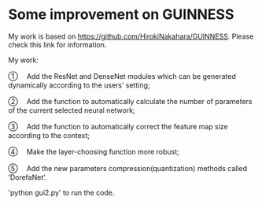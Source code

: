 # Some improvement on GUINNESS 

My work is based on https://github.com/HirokiNakahara/GUINNESS. Please check this link for information.

My work:

①　 Add the ResNet and DenseNet modules which can be generated dynamically according to the users’ setting;

②　 Add the function to automatically calculate the number of parameters of the current selected neural network;

③　 Add the function to automatically correct the feature map size according to the context;

④　 Make the layer-choosing function more robust;

⑤　 Add the new parameters compression(quantization) methods called ‘DorefaNet’.

'python gui2.py' to run the code.
